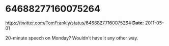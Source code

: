 # 64688277160075264
https://twitter.com/TomFrankly/status/64688277160075264
**Date:** 2011-05-01

20-minute speech on Monday? Wouldn't have it any other way.
